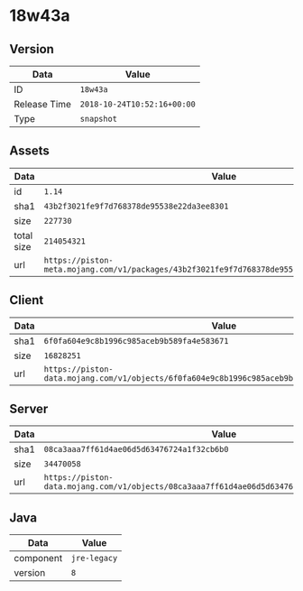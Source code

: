 # 18w43a

## Version

|**Data**        | **Value**                 |
|----------------|-------------------------|
| ID   | ```18w43a```   |
| Release Time   | ```2018-10-24T10:52:16+00:00```   |
| Type   | ```snapshot```   |

## Assets

|**Data**        | **Value**                 |
|----------------|-------------------------|
| id   | ```1.14```   |
| sha1   | ```43b2f3021fe9f7d768378de95538e22da3ee8301```   |
| size   | ```227730```   |
| total size  | ```214054321```  |
| url       | ```https://piston-meta.mojang.com/v1/packages/43b2f3021fe9f7d768378de95538e22da3ee8301/1.14.json``` |

## Client

|**Data**        | **Value**                 |
|----------------|-------------------------|
| sha1   | ```6f0fa604e9c8b1996c985aceb9b589fa4e583671```   |
| size   | ```16828251```   |
| url       | ```https://piston-data.mojang.com/v1/objects/6f0fa604e9c8b1996c985aceb9b589fa4e583671/client.jar``` |

## Server

|**Data**        | **Value**                 |
|----------------|-------------------------|
| sha1   | ```08ca3aaa7ff61d4ae06d5d63476724a1f32cb6b0```   |
| size   | ```34470058```   |
| url       | ```https://piston-data.mojang.com/v1/objects/08ca3aaa7ff61d4ae06d5d63476724a1f32cb6b0/server.jar``` |

## Java

|**Data**        | **Value**                 |
|----------------|-------------------------|
| component   | ```jre-legacy```   |
| version   | ```8```   |